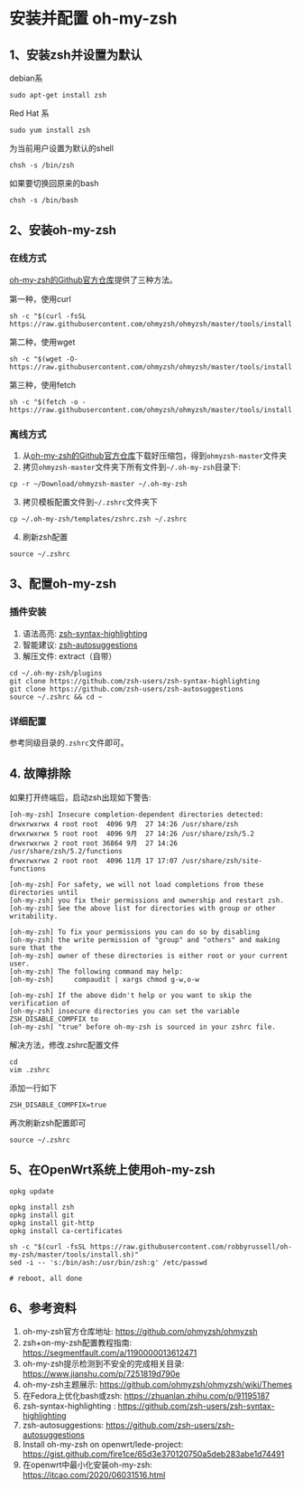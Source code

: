 # 安装并配置 oh-my-zsh

## 1、安装zsh并设置为默认

debian系

```shell
sudo apt-get install zsh
```

Red Hat 系

```shell
sudo yum install zsh
```

为当前用户设置为默认的shell

```shell
chsh -s /bin/zsh
```

如果要切换回原来的bash

```shell
chsh -s /bin/bash
```

## 2、安装oh-my-zsh

### 在线方式

[oh-my-zsh的Github官方仓库](https://github.com/ohmyzsh/ohmyzsh)提供了三种方法。

第一种，使用curl

```shell
sh -c "$(curl -fsSL https://raw.githubusercontent.com/ohmyzsh/ohmyzsh/master/tools/install.sh)"
```

第二种，使用wget

```shell
sh -c "$(wget -O- https://raw.githubusercontent.com/ohmyzsh/ohmyzsh/master/tools/install.sh)"
```

第三种，使用fetch

```shell
sh -c "$(fetch -o - https://raw.githubusercontent.com/ohmyzsh/ohmyzsh/master/tools/install.sh)"
```

### 离线方式

1. 从[oh-my-zsh的Github官方仓库](https://github.com/ohmyzsh/ohmyzsh)下载好压缩包，得到`ohmyzsh-master`文件夹
2. 拷贝`ohmyzsh-master`文件夹下所有文件到`~/.oh-my-zsh`目录下:

```shell
cp -r ~/Download/ohmyzsh-master ~/.oh-my-zsh
```

3. 拷贝模板配置文件到`~/.zshrc`文件夹下

```shell
cp ~/.oh-my-zsh/templates/zshrc.zsh ~/.zshrc
```

4. 刷新zsh配置

```shell
source ~/.zshrc
```

## 3、配置oh-my-zsh

### 插件安装

1. 语法高亮: [zsh-syntax-highlighting](https://github.com/zsh-users/zsh-syntax-highlighting)
2. 智能建议: [zsh-autosuggestions](https://github.com/zsh-users/zsh-autosuggestions)
3. 解压文件: extract（自带）

```shell
cd ~/.oh-my-zsh/plugins
git clone https://github.com/zsh-users/zsh-syntax-highlighting
git clone https://github.com/zsh-users/zsh-autosuggestions
source ~/.zshrc && cd ~
```

### 详细配置

参考同级目录的`.zshrc`文件即可。

## 4. 故障排除

如果打开终端后，启动zsh出现如下警告: 

```shell
[oh-my-zsh] Insecure completion-dependent directories detected:
drwxrwxrwx 4 root root  4096 9月  27 14:26 /usr/share/zsh
drwxrwxrwx 5 root root  4096 9月  27 14:26 /usr/share/zsh/5.2
drwxrwxrwx 2 root root 36864 9月  27 14:26 /usr/share/zsh/5.2/functions
drwxrwxrwx 2 root root  4096 11月 17 17:07 /usr/share/zsh/site-functions

[oh-my-zsh] For safety, we will not load completions from these directories until
[oh-my-zsh] you fix their permissions and ownership and restart zsh.
[oh-my-zsh] See the above list for directories with group or other writability.

[oh-my-zsh] To fix your permissions you can do so by disabling
[oh-my-zsh] the write permission of "group" and "others" and making sure that the
[oh-my-zsh] owner of these directories is either root or your current user.
[oh-my-zsh] The following command may help:
[oh-my-zsh]     compaudit | xargs chmod g-w,o-w

[oh-my-zsh] If the above didn't help or you want to skip the verification of
[oh-my-zsh] insecure directories you can set the variable ZSH_DISABLE_COMPFIX to
[oh-my-zsh] "true" before oh-my-zsh is sourced in your zshrc file.
```

解决方法，修改.zshrc配置文件

```shell
cd
vim .zshrc
```

添加一行如下

```shell
ZSH_DISABLE_COMPFIX=true
```

再次刷新zsh配置即可

```shell
source ~/.zshrc
```

## 5、在OpenWrt系统上使用oh-my-zsh

```shell
opkg update

opkg install zsh
opkg install git
opkg install git-http
opkg install ca-certificates

sh -c "$(curl -fsSL https://raw.githubusercontent.com/robbyrussell/oh-my-zsh/master/tools/install.sh)"
sed -i -- 's:/bin/ash:/usr/bin/zsh:g' /etc/passwd

# reboot, all done
```

## 6、参考资料

1. oh-my-zsh官方仓库地址: <https://github.com/ohmyzsh/ohmyzsh>
2. zsh+on-my-zsh配置教程指南: <https://segmentfault.com/a/1190000013612471>  
3. oh-my-zsh提示检测到不安全的完成相关目录: <https://www.jianshu.com/p/7251819d790e>
4. oh-my-zsh主题展示: <https://github.com/ohmyzsh/ohmyzsh/wiki/Themes>
5. 在Fedora上优化bash或zsh: <https://zhuanlan.zhihu.com/p/91195187>
6. zsh-syntax-highlighting : <https://github.com/zsh-users/zsh-syntax-highlighting>
7. zsh-autosuggestions: <https://github.com/zsh-users/zsh-autosuggestions>
8. Install oh-my-zsh on openwrt/lede-project: <https://gist.github.com/fire1ce/65d3e370120750a5deb283abe1d74491>
9. 在openwrt中最小化安装oh-my-zsh: <https://itcao.com/2020/06031516.html>
